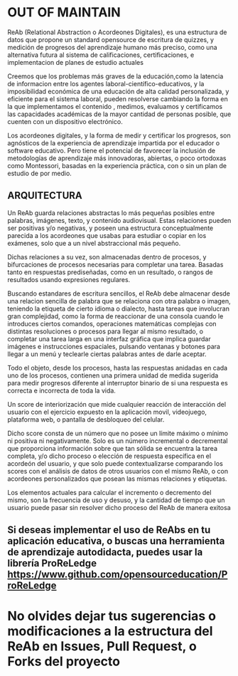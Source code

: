 # OUT OF MAINTAIN

ReAb (Relational Abstraction o Acordeones Digitales), es una estructura de datos que propone un standard opensource de escritura de quizzes, y medición de progresos del aprendizaje humano más preciso, como una alternativa futura al sistema de calificaciones, certificaciones, e implementacion de planes de estudio actuales



Creemos que los problemas más graves de la educación,como la latencia de informacion entre los agentes laboral-científico-educativos, y la imposibilidad económica de una educación de alta calidad personalizada, y eficiente para el sistema laboral, pueden resolverse cambiando la forma en la que implementamos el contenido , medimos, evaluamos y certificamos las capacidades académicas de la mayor cantidad de personas posible, que cuenten con un dispositivo electrónico. 




Los acordeones digitales, y la forma de medir y certificar los progresos, son agnósticos de la experiencia de aprendizaje impartida por el educador o software educativo. Pero tiene el potencial de favorecer la inclusión de metodologías de aprendizaje más innovadoras, abiertas, o poco ortodoxas como Montessori, basadas en la experiencia práctica, con o sin un plan de estudio de por medio.




## ARQUITECTURA

Un ReAb guarda relaciones abstractas lo más pequeñas posibles entre palabras, imágenes, texto, y contenido audiovisual. Estas relaciones pueden ser positivas y/o negativas, y poseen una estructura conceptualmente parecida a los acordeones que usabas para estudiar o copiar en los exámenes, solo que a un nivel abstraccional más pequeño. 

Dichas relaciones a su vez, son almacenadas dentro de procesos, y bifurcaciones de procesos necesarias para completar una tarea. Basadas tanto en respuestas prediseñadas, como en un resultado, o rangos de resultados usando expresiones regulares.


Buscando estandares de escritura sencillos, el ReAb debe almacenar desde una relacion sencilla de palabra que se relaciona con otra palabra o imagen, teniendo la etiqueta de cierto idioma o dialecto, hasta tareas que involucran gran complejidad, como  la forma de reaccionar de una consola cuando le introduces ciertos comandos, operaciones matemáticas complejas con distintas resoluciones o procesos para llegar al mismo resultado, o completar una tarea larga en una interfaz gráfica que implica guardar imágenes e instrucciones espaciales, pulsando ventanas y botones para llegar a un menú y teclearle ciertas palabras antes de darle aceptar.


Todo el objeto, desde los procesos, hasta las respuestas anidadas en cada uno de los procesos, contienen una primera unidad de medida sugerida para medir progresos diferente al interruptor binario de si una respuesta es correcta e incorrecta de toda la vida.

Un score de interiorización que mide cualquier reacción de interacción del usuario con el ejercicio expuesto en la aplicación movil, videojuego, plataforma web, o pantalla de desbloqueo del celular.


Dicho score consta de un número que no posee un límite máximo o mínimo ni positiva ni negativamente. Solo es un número incremental o decremental que proporciona información sobre que tan sólida se encuentra la tarea completa, y/o dicho proceso o elección de respuesta específica en el acordeón del usuario, y que solo puede contextualizarse comparando los scores con el análisis de datos de otros usuarios con el mismo ReAb, o con acordeones personalizados que posean las mismas relaciones y etiquetas.


Los elementos actuales para calcular el incremento o decremento del mismo, son la frecuencia de uso y desuso, y la cantidad de tiempo que un usuario puede pasar sin resolver dicho proceso del ReAb de manera exitosa



## Si deseas implementar el uso de ReAbs en tu aplicación educativa, o buscas una herramienta de aprendizaje autodidacta, puedes usar la librería ProReLedge https://www.github.com/opensourceducation/ProReLedge



# No olvides dejar tus sugerencias o modificaciones a la estructura del ReAb en Issues, Pull Request, o Forks del proyecto

